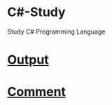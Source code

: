 # C#-Study
Study C# Programming Language

# [Output](https://github.com/mbsmbs/CSharpStudy/blob/master/Output/Output.md)

# [Comment]()
